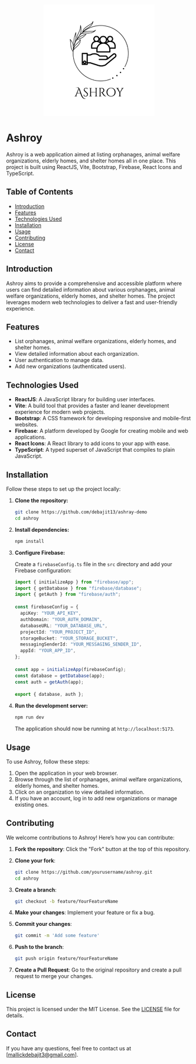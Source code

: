 <div align='center'>
  <img src='./src/assets/images/Ashroy.png' width='300px' height='300px'/>
</div>

# Ashroy

Ashroy is a web application aimed at listing orphanages, animal welfare organizations, elderly homes, and shelter homes all in one place. This project is built using ReactJS, Vite, Bootstrap, Firebase, React Icons and TypeScript.

## Table of Contents

- [Introduction](#introduction)
- [Features](#features)
- [Technologies Used](#technologies-used)
- [Installation](#installation)
- [Usage](#usage)
- [Contributing](#contributing)
- [License](#license)
- [Contact](#contact)

## Introduction

Ashroy aims to provide a comprehensive and accessible platform where users can find detailed information about various orphanages, animal welfare organizations, elderly homes, and shelter homes. The project leverages modern web technologies to deliver a fast and user-friendly experience.

## Features

- List orphanages, animal welfare organizations, elderly homes, and shelter homes.
- View detailed information about each organization.
- User authentication to manage data.
- Add new organizations (authenticated users).

## Technologies Used

- **ReactJS**: A JavaScript library for building user interfaces.
- **Vite**: A build tool that provides a faster and leaner development experience for modern web projects.
- **Bootstrap**: A CSS framework for developing responsive and mobile-first websites.
- **Firebase**: A platform developed by Google for creating mobile and web applications.
- **React Icons**: A React library to add icons to your app with ease.
- **TypeScript**: A typed superset of JavaScript that compiles to plain JavaScript.

## Installation

Follow these steps to set up the project locally:

1. **Clone the repository:**

   ```bash
   git clone https://github.com/debajit13/ashray-demo
   cd ashroy
   ```

2. **Install dependencies:**

   ```bash
   npm install
   ```

3. **Configure Firebase:**

   Create a `firebaseConfig.ts` file in the `src` directory and add your Firebase configuration:

   ```typescript
   import { initializeApp } from "firebase/app";
   import { getDatabase } from "firebase/database";
   import { getAuth } from "firebase/auth";

   const firebaseConfig = {
     apiKey: "YOUR_API_KEY",
     authDomain: "YOUR_AUTH_DOMAIN",
     databaseURL: "YOUR_DATABASE_URL",
     projectId: "YOUR_PROJECT_ID",
     storageBucket: "YOUR_STORAGE_BUCKET",
     messagingSenderId: "YOUR_MESSAGING_SENDER_ID",
     appId: "YOUR_APP_ID",
   };

   const app = initializeApp(firebaseConfig);
   const database = getDatabase(app);
   const auth = getAuth(app);

   export { database, auth };
   ```

4. **Run the development server:**

   ```bash
   npm run dev
   ```

   The application should now be running at `http://localhost:5173`.

## Usage

To use Ashroy, follow these steps:

1. Open the application in your web browser.
2. Browse through the list of orphanages, animal welfare organizations, elderly homes, and shelter homes.
3. Click on an organization to view detailed information.
4. If you have an account, log in to add new organizations or manage existing ones.

## Contributing

We welcome contributions to Ashroy! Here’s how you can contribute:

1. **Fork the repository**: Click the "Fork" button at the top of this repository.
2. **Clone your fork**:

   ```bash
   git clone https://github.com/yourusername/ashroy.git
   cd ashroy
   ```

3. **Create a branch**:

   ```bash
   git checkout -b feature/YourFeatureName
   ```

4. **Make your changes**: Implement your feature or fix a bug.
5. **Commit your changes**:

   ```bash
   git commit -m 'Add some feature'
   ```

6. **Push to the branch**:

   ```bash
   git push origin feature/YourFeatureName
   ```

7. **Create a Pull Request**: Go to the original repository and create a pull request to merge your changes.

## License

This project is licensed under the MIT License. See the [LICENSE](LICENSE) file for details.

## Contact

If you have any questions, feel free to contact us at [mallickdebajit3@gmail.com].
